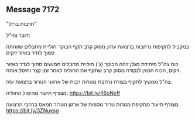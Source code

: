 ## Message 7172

"חרבות ברזל"

דובר צה"ל:

במקביל לתקיפות נרחבות ברצועת עזה; מסוק קרב תקף הבוקר חוליית מחבלים שזוהתה סמוך לגדר באזור זיקים

כוח צה"ל מיחידת מגלן זיהה הבוקר (ג') חוליית מחבלים חמושים סמוך לגדר באזור זיקים, הכוח הכווין לנקודה מסוק קרב שתקף את החוליה לאחר זמן קצר וחיסל אותה.

צה"ל ממשיך לתקוף בצורה נרחבת מטרות רבות של ארגוני הטרור ברצועת עזה.

מצורף תיעוד מחיסול החוליה: https://bit.ly/46oNxff

מצורף תיעוד מתקיפת מטרות טרור נוספות של ארגון הטרור חמאס ברחבי הרצועה: https://bit.ly/3ZNuysg

